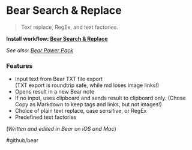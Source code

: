# Bear Search & Replace

> Text replace, RegEx, and text factories.  

**Install workflow: [Bear Search & Replace](https://workflow.is/workflows/3c8ed87a3a584ae5bd89db36a6566dfe)**

*See also: [Bear Power Pack](https://github.com/rovest/Bear-Power-Pack/blob/master/README.md)*

### Features
- Input text from Bear TXT file export  
	(TXT export is roundtrip safe, while md loses image links!)
- Opens result in a new Bear note
- If no input, uses clipboard and sends result to clipboard only. (Chose Copy as Markdown to keep tags and links, but not images!)
- Choice of plain text replace, case sensitive, or RegEx
- Predefined text factories

(*Written and edited in Bear on iOS and Mac*)

#github/bear